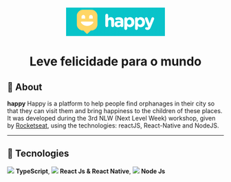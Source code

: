 <p align='center'>
  <img src='/NLW3/.github/Logo.png?raw=true'/>
</p>

<h1 align="center">
  Leve felicidade para o mundo
</h1>

## 🎉 About

**happy** 
Happy is a platform to help people find orphanages in their city so that they can visit them and bring happiness to the children of these places.
It was developed during the 3rd NLW (Next Level Week) workshop, given by [Rocketseat](https://rocketseat.com.br/), using the technologies: reactJS, React-Native and NodeJS.

<hr />

## 🔌 Tecnologies

<img src="https://i.ibb.co/PZ2XZgr/ts.png" width="20"/> <b>TypeScript</b>,
<img src="https://i.ibb.co/4RHMmLQ/react.png" width="20"/> <b>React Js & React Native</b>,
<img src="https://i.ibb.co/vVxmyN2/node.png" width="20"/> <b>Node Js</b>
